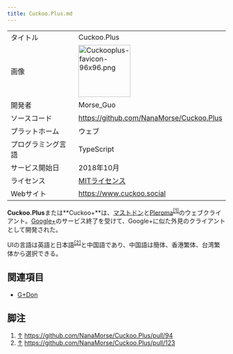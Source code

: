 ```yaml
---
title: Cuckoo.Plus.md
---
```

<div>

|                    |                                                                                                                                                                                           |
|--------------------|-------------------------------------------------------------------------------------------------------------------------------------------------------------------------------------------|
| タイトル           | Cuckoo.Plus                                                                                                                                                                               |
| 画像               | [<img src="/images/c/c4/Cuckooplus-favicon-96x96.png" width="120" height="120" alt="Cuckooplus-favicon-96x96.png" />](/%E3%83%95%E3%82%A1%E3%82%A4%E3%83%AB:Cuckooplus-favicon-96x96.png) |
| 開発者             | Morse_Guo                                                                                                                                                                                 |
| ソースコード       | <a href="https://github.com/NanaMorse/Cuckoo.Plus" rel="nofollow">https://github.com/NanaMorse/Cuckoo.Plus</a>                                                                            |
| プラットホーム     | ウェブ                                                                                                                                                                                    |
| プログラミング言語 | TypeScript                                                                                                                                                                                |
| サービス開始日     | 2018年10月                                                                                                                                                                                |
| ライセンス         | [MITライセンス](/MIT%E3%83%A9%E3%82%A4%E3%82%BB%E3%83%B3%E3%82%B9 "MITライセンス")                                                                                                        |
| Webサイト          | <a href="https://www.cuckoo.social" rel="nofollow">https://www.cuckoo.social</a>                                                                                                          |

  

**Cuckoo.Plus**または**Cuckoo+**は、[マストドン](/Mastodon "Mastodon")と[Pleroma](/Pleroma "Pleroma")<sup>[\[1\]](#cite_note-1)</sup>のウェブクライアント。[Google+](/Google%2B "Google+")のサービス終了を受けて、Google+に似た外見のクライアントとして開発された。

UIの言語は英語と日本語<sup>[\[2\]](#cite_note-2)</sup>と中国語であり、中国語は簡体、香港繁体、台湾繁体から選択できる。

## 関連項目

-   [G+Don](/G%2BDon "G+Don")

## 脚注

<div>

1.  [↑](#cite_ref-1) <a href="https://github.com/NanaMorse/Cuckoo.Plus/pull/94" rel="nofollow">https://github.com/NanaMorse/Cuckoo.Plus/pull/94</a>
2.  [↑](#cite_ref-2) <a href="https://github.com/NanaMorse/Cuckoo.Plus/pull/123" rel="nofollow">https://github.com/NanaMorse/Cuckoo.Plus/pull/123</a>

</div>

</div>

